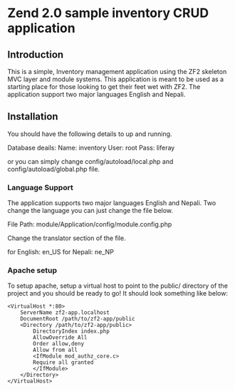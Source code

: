 Zend 2.0 sample inventory CRUD application
==========================================

Introduction
------------
This is a simple, Inventory management application using the ZF2 skeleton MVC layer and module
systems. This application is meant to be used as a starting place for those
looking to get their feet wet with ZF2. The application support two major languages English and Nepali.

Installation
---------------------------

You should have the following details to up and running.

Database deails:
Name: inventory
User: root
Pass: liferay

or you can simply change config/autoload/local.php and config/autoload/global.php file.

### Language Support

The application supports two major languages English and Nepali. Two change the language you can just change the file below.

File Path:
module/Application/config/module.config.php

Change the translator section of the file.

for English: en_US
for Nepali: ne_NP


### Apache setup

To setup apache, setup a virtual host to point to the public/ directory of the
project and you should be ready to go! It should look something like below:

    <VirtualHost *:80>
        ServerName zf2-app.localhost
        DocumentRoot /path/to/zf2-app/public
        <Directory /path/to/zf2-app/public>
            DirectoryIndex index.php
            AllowOverride All
            Order allow,deny
            Allow from all
            <IfModule mod_authz_core.c>
            Require all granted
            </IfModule>
        </Directory>
    </VirtualHost>
